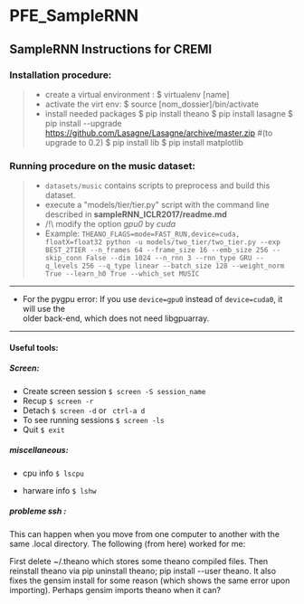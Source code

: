 # PFE_SampleRNN

## SampleRNN  Instructions for CREMI
### Installation procedure:
>- create a virtual environment :
> $ virtualenv [name]  
>- activate the virt env:
> $ source [nom_dossier]/bin/activate
> - install needed packages
> $ pip install theano
> $ pip install lasagne
> $ pip install --upgrade https://github.com/Lasagne/Lasagne/archive/master.zip  #(to upgrade to 0.2)
> $ pip install lib
> $ pip install matplotlib

### Running procedure on the music dataset:
>- `datasets/music` contains scripts to preprocess and build this dataset.
>- execute a "models/tier/tier.py" script with the command line described in **sampleRNN_ICLR2017/readme.md**
>- /!\ modify the option *gpu0* by *cuda*
>- Example:
>`THEANO_FLAGS=mode=FAST_RUN,device=cuda, floatX=float32 python -u models/two_tier/two_tier.py --exp BEST_2TIER --n_frames 64 --frame_size 16 --emb_size 256 --skip_conn False --dim 1024 --n_rnn 3 --rnn_type GRU --q_levels 256 --q_type linear --batch_size 128 --weight_norm True --learn_h0 True --which_set MUSIC`
---
- For the pygpu error: 
If you use `device=gpu0` instead of `device=cuda0`, it will use the  
older back-end, which does not need libgpuarray.

---
#### Useful tools:


##### Screen:

- Create screen session
`$ screen -S session_name` 
- Recup
`$ screen -r` 
- Detach
`$ screen -d`  	or	 ` ctrl-a d`
- To see running sessions
`$ screen -ls` 
 - Quit
`$ exit`

##### miscellaneous:
- cpu info
`$ lscpu`

- harware info
`$ lshw`

##### probleme ssh : 

This can happen when you move from one computer to another with the same .local directory. The following (from here) worked for me:

First delete ~/.theano which stores some theano compiled files. Then reinstall theano via pip uninstall theano; pip install --user theano. It also fixes the gensim install for some reason (which shows the same error upon importing). Perhaps gensim imports theano when it can?


